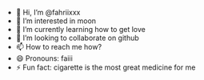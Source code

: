 - 👋 Hi, I’m @fahriixxx
- 👀 I’m interested in moon
- 🌱 I’m currently learning how to get love
- 💞️ I’m looking to collaborate on github
- 📫 How to reach me how?
- 😄 Pronouns: faiii
- ⚡ Fun fact: cigarette is the most great medicine for me

<!---
fahriixxx/fahriixxx is a ✨ special ✨ repository because its `README.md` (this file) appears on your GitHub profile.
You can click the Preview link to take a look at your changes.
--->
